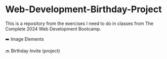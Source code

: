 # Web-Development-Birthday-Project

This is a repository from the exercises I need to do in classes from The Complete 2024 Web Development Bootcamp.

➡️ Image Elements

🔜 Birthday Invite (project)
